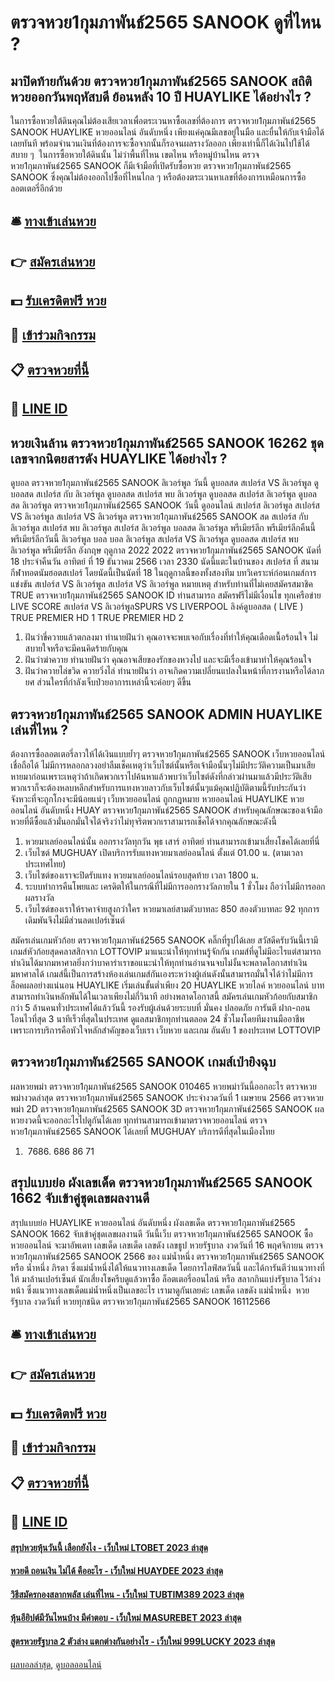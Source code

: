 # ตรวจหวย1กุมภาพันธ์2565 SANOOK ดูที่ไหน ?
## มาปิดท้ายกันด้วย ตรวจหวย1กุมภาพันธ์2565 SANOOK สถิติ หวยออกวันพฤหัสบดี ย้อนหลัง 10 ปี HUAYLIKE ได้อย่างไร ?
ในการซื้อหวยใต้ดินคุณไม่ต้องเสียเวลาเพื่อตระเวนหาซื้อเลขที่ต้องการ ตรวจหวย1กุมภาพันธ์2565 SANOOK HUAYLIKE หวยออนไลน์ อันดับหนึ่ง เพียงแค่คุณมีเลขอยู่ในมือ และยื่นให้กับเจ้ามือได้เลยทันที พร้อมจำนวนเงินที่ต้องการจะซื้อจากนั้นก็รอจนผลรางวัลออก เพียงเท่านี้ก็ได้เงินไปใช้ได้สบาย ๆ  ในการซื้อหวยใต้ดินนั้น ไม่ว่าพื้นที่ไหน เขตไหน หรือหมู่บ้านไหน ตรวจหวย1กุมภาพันธ์2565 SANOOK ก็มีเจ้ามือที่เปิดรับซื้อหวย ตรวจหวย1กุมภาพันธ์2565 SANOOK ซึ่งคุณไม่ต้องออกไปซื้อที่ไหนไกล ๆ หรือต้องตระเวนหาเลขที่ต้องการเหมือนการซื้อลอตเตอรี่อีกด้วย

## 🛎 [ทางเข้าเล่นหวย](https://bit.ly/3BG5bNw)
## 👉 [สมัครเล่นหวย](https://bit.ly/3BG5bNw)
## 💵 [รับเครดิตฟรี หวย](https://bit.ly/3C3mvgS)
## 👑 [เข้าร่วมกิจกรรม](https://bit.ly/3C3mvgS)
## 📋 [ตรวจหวยที่นี้](https://bit.ly/3C3mvgS)
## 📱 [LINE ID](https://bit.ly/3C3mvgS)

## หวยเงินล้าน ตรวจหวย1กุมภาพันธ์2565 SANOOK 16262 ชุดเลขจากนิตยสารดัง HUAYLIKE ได้อย่างไร ?
ดูบอล ตรวจหวย1กุมภาพันธ์2565 SANOOK ลิเวอร์พูล วันนี้ ดูบอลสด สเปอร์ส VS ลิเวอร์พูล ดูบอลสด สเปอร์ส กับ ลิเวอร์พูล ดูบอลสด สเปอร์ส พบ ลิเวอร์พูล ดูบอลสด สเปอร์ส ลิเวอร์พูล ดูบอลสด ลิเวอร์พูล ตรวจหวย1กุมภาพันธ์2565 SANOOK วันนี้ ดูออนไลน์ สเปอร์ส ลิเวอร์พูล สเปอร์ส VS ลิเวอร์พูล สเปอร์ส VS ลิเวอร์พูล ตรวจหวย1กุมภาพันธ์2565 SANOOK สด สเปอร์ส กับ ลิเวอร์พูล สเปอร์ส พบ ลิเวอร์พูล สเปอร์ส ลิเวอร์พูล บอลสด ลิเวอร์พูล พรีเมียร์ลีก พรีเมียร์ลีกคืนนี้ พรีเมียร์ลีกวันนี้ ลิเวอร์พูล บอล บอล ลิเวอร์พูล
สเปอร์ส VS ลิเวอร์พูล
ดูบอลสด สเปอร์ส พบ ลิเวอร์พูล พรีเมียร์ลีก อังกฤษ ฤดูกาล 2022 2022 ตรวจหวย1กุมภาพันธ์2565 SANOOK นัดที่ 18 ประจำคืนวัน อาทิตย์ ที่ 19 ธันวาคม 2566 เวลา 2330 นัดนี้แตะในบ้านของ สเปอร์ส ที่ สนามกีฬาทอตนัมฮอตสเปอร์ โดยนัดนี้เป็นนัดที่ 18 ในฤดูกาลนี้ของทั้งสองทีม
บทวิเคราะห์ก่อนเกมส์การแข่งขัน สเปอร์ส VS ลิเวอร์พูล
สเปอร์ส VS ลิเวอร์พูล
หมายเหตุ สำหรับท่านที่ไม่เคยสมัครสมาชิค TRUE ตรวจหวย1กุมภาพันธ์2565 SANOOK ID ท่านสามารถ สมัครฟรีไม่มีเงื่อนไข ทุกเครือข่าย
LIVE SCORE สเปอร์ส VS ลิเวอร์พูลSPURS VS LIVERPOOL
ลิงค์ดูบอลสด ( LIVE )
TRUE PREMIER HD 1
 TRUE PREMIER HD 2 
1. ฝันว่าขี่ควายแล้วตกลงมา ทำนายฝันว่า คุณอาจจะพบเจอกับเรื่องที่ทำให้คุณเดือดเนื้อร้อนใจ ไม่สบายใจหรือจะมีคนคิดร้ายกับคุณ
2. ฝันว่าฆ่าควาย ทำนายฝันว่า คุณอาจเสียของรักของหวงไป และจะมีเรื่องเข้ามาทำให้คุณร้อนใจ
3. ฝันว่าควายไล่ขวิด ควายวิ่งไล่ ทำนายฝันว่า อาจเกิดความเปลี่ยนแปลงในหน้าที่การงานหรือได้ลาภยศ ส่วนใครที่กำลังเจ็บป่วยอาการเหล่านี้จะค่อยๆ ดีขึ้น

## ตรวจหวย1กุมภาพันธ์2565 SANOOK ADMIN HUAYLIKE เล่นที่ไหน ?
ต้องการซื้อลอตเตอรี่ลาวให้ได้เงินแบบย้ำๆ ตรวจหวย1กุมภาพันธ์2565 SANOOK เว็บหวยออนไลน์ เชื่อถือได้ ไม่มีการหลอกลวงอย่าลืมเช็คเหตุว่าเว็บไซต์นั้นหรือเจ้ามือนั้นๆไม่มีประวัติความเป็นมาเสียหายมาก่อนเพราะเหตุว่าถ้าเกิดพวกเราไปค้นหาแล้วพบว่าเว็บไซต์ดังที่กล่าวผ่านมาแล้วมีประวัติเสียพวกเราก็จะต้องหลบหลีกสำหรับการแทงหวยลาวกับเว็บไซต์นั้นๆแม้คุณปฏิบัติตามนี้รับประกันว่าจังหวะที่จะถูกโกงจะมีน้อยแน่ๆ เว็บหวยออนไลน์ ถูกกฎหมาย
หวยออนไลน์ HUAYLIKE หวยออนไลน์ อันดับหนึ่ง HUAY ตรวจหวย1กุมภาพันธ์2565 SANOOK สำหรับคุณลักษณะของเจ้ามือหวยที่ดีซื้อแล้วมั่นอกมั่นใจได้จริงว่าไม่ทุจริตพวกเราสามารถเช็คได้จากคุณลักษณะดังนี้
1. หวยมาเลย์ออนไลน์นั้น ออกรางวัลทุกวัน พุธ เสาร์ อาทิตย์ ท่านสามารถเข้ามาเสี่ยงโชคได้เลยที่นี่
2. เว็บไซต์ MUGHUAY เปิดบริการรับแทงหวยมาเลย์ออนไลน์ ตั้งแต่ 01.00 น. (ตามเวลาประเทศไทย)
3. เว็บไซต์ของเราจะปิดรับแทง หวยมาเลย์ออนไลน์รอบสุดท้าย เวลา 1800 น.
4. ระบบทำการคืนโพยและ เครดิตให้ในกรณีที่ไม่มีการออกรางวัลภายใน 1 ชั่วโมง ถือว่าไม่มีการออกผลรางวัล
5. เว็บไซต์ของเราให้ราคาจ่ายสูงกว่าใคร หวยมาเลย์สามตัวบาทละ 850 สองตัวบาทละ 92 ทุกการเดิมพันจึงไม่มีส่วนลดเปอร์เซ็นต์

สมัครเล่นเกมหัวก้อย ตรวจหวย1กุมภาพันธ์2565 SANOOK คลิ๊กที่รูปได้เลย
สวัสดีครับวันนี้เรามีเกมส์หัวก้อยสุดคลาสสิกจาก LOTTOVIP มาแนะนำให้ทุกท่านรู้จักกัน เกมส์ที่ดูไม่มีอะไรแต่สามารถทำเงินได้มากมหาศาลยิ่งกว่าบาคาร่าเราขอแนะนำให้ทุกท่านอ่านจนจบไม่งั้นจะพลาดโอกาสทำเงินมหาศาลได้ เกมส์นี้เป็นการสร้างห้องเล่นเกมส์กันเองระหว่างผู้เล่นดังนั้นสามารถมั่นใจได้ว่าไม่มีการล็อคผลอย่างแน่นอน HUAYLIKE เริ่มเล่นขั้นต่ำเพียง 20 HUAYLIKE หวยไลค์ หวยออนไลน์ บาท สามารถทำเงินหลักพันได้ในเวลาเพียงไม่กี่วินาที อย่างพลาดโอกาสนี้ สมัครเล่นเกมหัวก้อยกับสมาชิกกว่า 5 ล้านคนทั่วประเทศได้แล้ววันนี้ รองรับผู้เล่นด้วยระบบที่ มั่นคง ปลอดภัย การันตี ฝาก-ถอน โอนไวที่สุด 3 นาทีเร็วที่สุดในประเทศ ดูแลสมาชิกทุกท่านตลอด 24 ชั่วโมงโดยทีมงานมืออาชีพ เพราะการบริการคือหัวใจหลักสำคัญของเว็บเรา เว็บหวย และเกม อันดับ 1 ของประเทศ LOTTOVIP

## ตรวจหวย1กุมภาพันธ์2565 SANOOK เกมส์เป่ายิงฉุบ
ผลหวยพม่า ตรวจหวย1กุมภาพันธ์2565 SANOOK 010465 หวยพม่าวันนี้ออกอะไร ตรวจหวยพม่างวดล่าสุด ตรวจหวย1กุมภาพันธ์2565 SANOOK ประจำงวดวันที่ 1 เมษายน 2566 ตรวจหวยพม่า 2D ตรวจหวย1กุมภาพันธ์2565 SANOOK 3D ตรวจหวย1กุมภาพันธ์2565 SANOOK ผลหวยงวดนี้จะออกอะไรไปดูกันได้เลย ทุกท่านสามารถเข้ามาตรวจหวยออนไลน์ ตรวจหวย1กุมภาพันธ์2565 SANOOK ได้เลยที่ MUGHUAY บริการดีที่สุดในเมืองไทย
1.  7686. 686 86 71

## สรุปแบบย่อ ผังเลขเด็ด ตรวจหวย1กุมภาพันธ์2565 SANOOK 1662 จับเข้าคู่ชุดเลขผลงานดี
สรุปแบบย่อ HUAYLIKE หวยออนไลน์ อันดับหนึ่ง ผังเลขเด็ด ตรวจหวย1กุมภาพันธ์2565 SANOOK 1662 จับเข้าคู่ชุดเลขผลงานดี วันนี้เว็บ ตรวจหวย1กุมภาพันธ์2565 SANOOK ซื้อหวยออนไลน์ จะมาอัพเดท เลขเด็ด เลขเด็ด เลขดัง เลขธูป หวยรัฐบาล งวดวันที่ 16 พฤศจิกายน ตรวจหวย1กุมภาพันธ์2565 SANOOK 2566 ของ แม่น้ำหนึ่ง ตรวจหวย1กุมภาพันธ์2565 SANOOK หรือ น้ำหนึ่ง ภิรดา ซึ่งแม่น้ำหนึ่งได้ให้แนวทางเลขเด็ด โดยการไลฟ์สดวันนี้ และได้การันตีว่าแนวทางที่ให้ มาล้านเปอร์เซ็นต์ นักเสี่ยงโชครีบดูแล้วหาซื้อ ล็อตเตอรี่ออนไลน์ หรือ สลากกินแบ่งรัฐบาล ไว้ล่วงหน้า ซึ่งแนวทางเลขเด็ดแม่น้ำหนึ่งเป็นเลขอะไร เรามาดูกันเลยค่ะ
เลขเด็ด เลขดัง แม่น้ำหนึ่ง  หวยรัฐบาล งวดวันที่ หวยทุกชนิด ตรวจหวย1กุมภาพันธ์2565 SANOOK 16112566

## 🛎 [ทางเข้าเล่นหวย](https://bit.ly/3BG5bNw)
## 👉 [สมัครเล่นหวย](https://bit.ly/3BG5bNw)
## 💵 [รับเครดิตฟรี หวย](https://bit.ly/3C3mvgS)
## 👑 [เข้าร่วมกิจกรรม](https://bit.ly/3C3mvgS)
## 📋 [ตรวจหวยที่นี้](https://bit.ly/3C3mvgS)
## 📱 [LINE ID](https://bit.ly/3C3mvgS)

#### [สรุปหวยหุ้นวันนี้ เลือกยังไง - เว็บใหม่ LTOBET 2023 ล่าสุด](https://atom.io/themes/สรุปหวยหุ้นวันนี้%20เลือกยังไง%20-%20เว็บใหม่%20ltobet%202023%20ล่าสุด)
#### [หวยดี ถอนเงิน ไม่ได้ คืออะไร - เว็บใหม่ HUAYDEE 2023 ล่าสุด](https://atom.io/themes/หวยดี%20ถอนเงิน%20ไม่ได้%20คืออะไร%20-%20เว็บใหม่%20huaydee%202023%20ล่าสุด)
#### [วิธีสมัครกองสลากพลัส เล่นที่ไหน - เว็บใหม่ TUBTIM389 2023 ล่าสุด](https://atom.io/themes/วิธีสมัครกองสลากพลัส%20เล่นที่ไหน%20-%20เว็บใหม่%20tubtim389%202023%20ล่าสุด)
#### [หุ้นอียิปต์มีวันไหนบ้าง มีคำตอบ - เว็บใหม่ MASUREBET 2023 ล่าสุด](https://atom.io/themes/หุ้นอียิปต์มีวันไหนบ้าง%20มีคำตอบ%20-%20เว็บใหม่%20masurebet%202023%20ล่าสุด)
#### [สูตรหวยรัฐบาล 2 ตัวล่าง แตกต่างกันอย่างไร - เว็บใหม่ 999LUCKY 2023 ล่าสุด](https://atom.io/themes/สูตรหวยรัฐบาล%202%20ตัวล่าง%20แตกต่างกันอย่างไร%20-%20เว็บใหม่%20999lucky%202023%20ล่าสุด)

[ผลบอลล่าสุด](https://siamsport.tv "ผลบอลล่าสุด"), [ดูบอลออนไลน์](https://siamsport.tv/ดูบอลสด "ดูบอลออนไลน์")